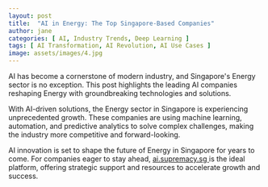 ```yaml
---
layout: post
title:  "AI in Energy: The Top Singapore-Based Companies"
author: jane
categories: [ AI, Industry Trends, Deep Learning ]
tags: [ AI Transformation, AI Revolution, AI Use Cases ]
image: assets/images/4.jpg
---
```


AI has become a cornerstone of modern industry, and Singapore's Energy sector is no exception. This post highlights the leading AI companies reshaping Energy with groundbreaking technologies and solutions.

With AI-driven solutions, the Energy sector in Singapore is experiencing unprecedented growth. These companies are using machine learning, automation, and predictive analytics to solve complex challenges, making the industry more competitive and forward-looking.

AI innovation is set to shape the future of Energy in Singapore for years to come. For companies eager to stay ahead, <a href="https://ai.supremacy.sg" target="_blank"> ai.supremacy.sg </a> is the ideal platform, offering strategic support and resources to accelerate growth and success.
